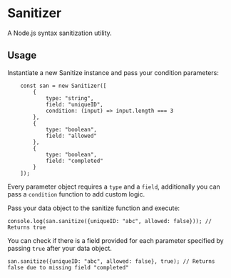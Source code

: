 # Sanitizer
A Node.js syntax sanitization utility.

## Usage
Instantiate a new Sanitize instance and pass your condition parameters:
```
    const san = new Sanitizer([
        {
            type: "string",
            field: "uniqueID",
            condition: (input) => input.length === 3
        },
        {
            type: "boolean",
            field: "allowed"
        },
        {
            type: "boolean",
            field: "completed"
        }
    ]);
```
Every parameter object requires a ```type``` and a ```field```, additionally you can pass a ```condition``` function to add custom logic.

Pass your data object to the sanitize function and execute:
```
console.log(san.sanitize({uniqueID: "abc", allowed: false})); // Returns true
```

You can check if there is a field provided for each parameter specified by passing ```true``` after your data object.
```
san.sanitize({uniqueID: "abc", allowed: false}, true); // Returns false due to missing field "completed"
```
